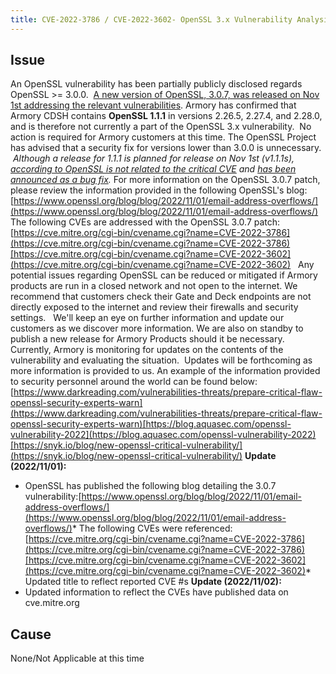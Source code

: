 ```yaml
---
title: CVE-2022-3786 / CVE-2022-3602- OpenSSL 3.x Vulnerability Analysis
---
```


## Issue
An OpenSSL vulnerability has been partially publicly disclosed regards OpenSSL >= 3.0.0.  [A new version of OpenSSL, 3.0.7, was released on Nov 1st addressing the relevant vulnerabilities](https://mta.openssl.org/pipermail/openssl-announce/2022-October/000238.html).
Armory has confirmed that Armory CDSH contains **OpenSSL 1.1.1** in versions 2.26.5, 2.27.4, and 2.28.0, and is therefore not currently a part of the OpenSSL 3.x vulnerability.  No action is required for Armory customers at this time.
The OpenSSL Project has advised that a security fix for versions lower than 3.0.0 is unnecessary.  *Although a release for 1.1.1 is planned for release on Nov 1st (v1.1.1s), [according to OpenSSL is not related to the critical CVE](https://mta.openssl.org/pipermail/openssl-announce/2022-October/000240.html) and [has been announced as a bug fix](https://mta.openssl.org/pipermail/openssl-announce/2022-October/000239.html).*
For more information on the OpenSSL 3.0.7 patch, please review the information provided in the following OpenSSL's blog: [https://www.openssl.org/blog/blog/2022/11/01/email-address-overflows/](https://www.openssl.org/blog/blog/2022/11/01/email-address-overflows/)
The following CVEs are addressed with the OpenSSL 3.0.7 patch:[https://cve.mitre.org/cgi-bin/cvename.cgi?name=CVE-2022-3786](https://cve.mitre.org/cgi-bin/cvename.cgi?name=CVE-2022-3786)[https://cve.mitre.org/cgi-bin/cvename.cgi?name=CVE-2022-3602](https://cve.mitre.org/cgi-bin/cvename.cgi?name=CVE-2022-3602)
 
Any potential issues regarding OpenSSL can be reduced or mitigated if Armory products are run in a closed network and not open to the internet. We recommend that customers check their Gate and Deck endpoints are not directly exposed to the internet and review their firewalls and security settings.  
We'll keep an eye on further information and update our customers as we discover more information. We are also on standby to publish a new release for Armory Products should it be necessary. 
Currently, Armory is monitoring for updates on the contents of the vulnerability and evaluating the situation.  Updates will be forthcoming as more information is provided to us.
An example of the information provided to security personnel around the world can be found below: [https://www.darkreading.com/vulnerabilities-threats/prepare-critical-flaw-openssl-security-experts-warn](https://www.darkreading.com/vulnerabilities-threats/prepare-critical-flaw-openssl-security-experts-warn)[https://blog.aquasec.com/openssl-vulnerability-2022](https://blog.aquasec.com/openssl-vulnerability-2022)[https://snyk.io/blog/new-openssl-critical-vulnerability/](https://snyk.io/blog/new-openssl-critical-vulnerability/)
**Update (2022/11/01):**
* OpenSSL has published the following blog detailing the 3.0.7 vulnerability:[https://www.openssl.org/blog/blog/2022/11/01/email-address-overflows/](https://www.openssl.org/blog/blog/2022/11/01/email-address-overflows/)* The following CVEs were referenced:[https://cve.mitre.org/cgi-bin/cvename.cgi?name=CVE-2022-3786](https://cve.mitre.org/cgi-bin/cvename.cgi?name=CVE-2022-3786)[https://cve.mitre.org/cgi-bin/cvename.cgi?name=CVE-2022-3602](https://cve.mitre.org/cgi-bin/cvename.cgi?name=CVE-2022-3602)* Updated title to reflect reported CVE #s
**Update (2022/11/02):**
* Updated information to reflect the CVEs have published data on cve.mitre.org

## Cause
None/Not Applicable at this time

